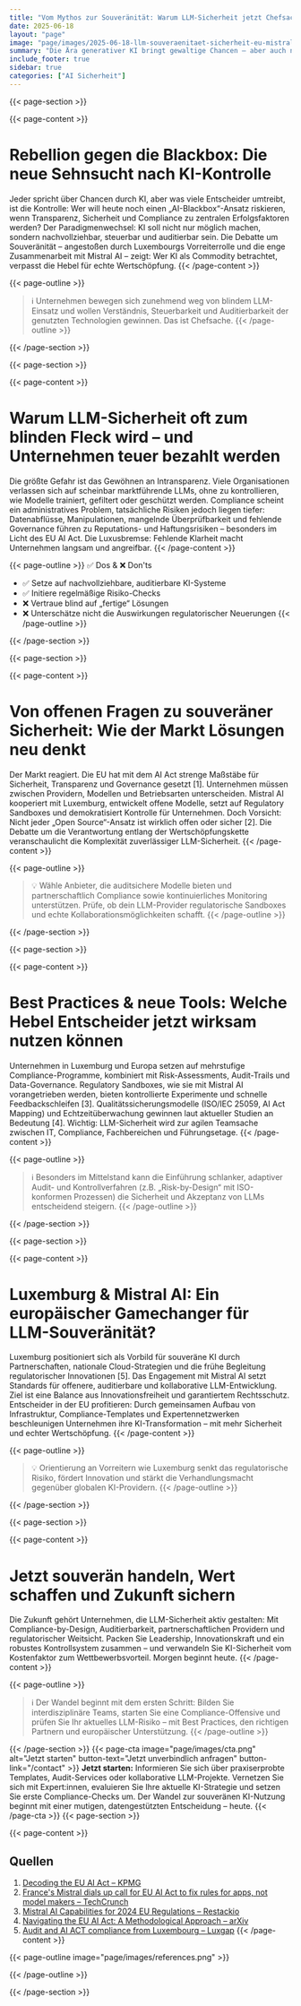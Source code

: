 ```yaml
---
title: "Vom Mythos zur Souveränität: Warum LLM-Sicherheit jetzt Chefsache ist"
date: 2025-06-18
layout: "page"
image: "page/images/2025-06-18-llm-souveraenitaet-sicherheit-eu-mistral/hero.jpg"
summary: "Die Ära generativer KI bringt gewaltige Chancen – aber auch neue Risiken für Unternehmen. Europas regulatorischer Vorstoß, Luxembourgs Partnerschaft mit Mistral AI und Praxisbeispiele zeigen: LLM-Sicherheit und Compliance muss zentral, strategisch und aktiv gemanagt werden. Dieses Whitepaper entmystifiziert die größten Irrtümer, deckt systemische Engpässe auf und zeigt die Top 5 Wege, wie Unternehmen Souveränität, Sicherheit und Wettbewerbsfähigkeit in der LLM-Ära gewinnen."
include_footer: true
sidebar: true
categories: ["AI Sicherheit"]
---
```


{{< page-section >}}

{{< page-content >}}
# Rebellion gegen die Blackbox: Die neue Sehnsucht nach KI-Kontrolle

Jeder spricht über Chancen durch KI, aber was viele Entscheider umtreibt, ist die Kontrolle: Wer will heute noch einen „AI-Blackbox“-Ansatz riskieren, wenn Transparenz, Sicherheit und Compliance zu zentralen Erfolgsfaktoren werden? Der Paradigmenwechsel: KI soll nicht nur möglich machen, sondern nachvollziehbar, steuerbar und auditierbar sein. Die Debatte um Souveränität – angestoßen durch Luxembourgs Vorreiterrolle und die enge Zusammenarbeit mit Mistral AI – zeigt: Wer KI als Commodity betrachtet, verpasst die Hebel für echte Wertschöpfung.
{{< /page-content >}}

{{< page-outline >}}
> ℹ️ Unternehmen bewegen sich zunehmend weg von blindem LLM-Einsatz und wollen Verständnis, Steuerbarkeit und Auditierbarkeit der genutzten Technologien gewinnen. Das ist Chefsache.
{{< /page-outline >}}

{{< /page-section >}}

{{< page-section >}}

{{< page-content >}}
# Warum LLM-Sicherheit oft zum blinden Fleck wird – und Unternehmen teuer bezahlt werden

Die größte Gefahr ist das Gewöhnen an Intransparenz. Viele Organisationen verlassen sich auf scheinbar marktführende LLMs, ohne zu kontrollieren, wie Modelle trainiert, gefiltert oder geschützt werden. Compliance scheint ein administratives Problem, tatsächliche Risiken jedoch liegen tiefer: Datenabflüsse, Manipulationen, mangelnde Überprüfbarkeit und fehlende Governance führen zu Reputations- und Haftungsrisiken – besonders im Licht des EU AI Act. Die Luxusbremse: Fehlende Klarheit macht Unternehmen langsam und angreifbar.
{{< /page-content >}}

{{< page-outline >}}
✅ Dos & ❌ Don'ts
- ✅ Setze auf nachvollziehbare, auditierbare KI-Systeme 
- ✅ Initiere regelmäßige Risiko-Checks
- ❌ Vertraue blind auf „fertige“ Lösungen
- ❌ Unterschätze nicht die Auswirkungen regulatorischer Neuerungen
{{< /page-outline >}}

{{< /page-section >}}

{{< page-section >}}

{{< page-content >}}
# Von offenen Fragen zu souveräner Sicherheit: Wie der Markt Lösungen neu denkt

Der Markt reagiert. Die EU hat mit dem AI Act strenge Maßstäbe für Sicherheit, Transparenz und Governance gesetzt [1]. Unternehmen müssen zwischen Providern, Modellen und Betriebsarten unterscheiden. Mistral AI kooperiert mit Luxemburg, entwickelt offene Modelle, setzt auf Regulatory Sandboxes und demokratisiert Kontrolle für Unternehmen. Doch Vorsicht: Nicht jeder „Open Source“-Ansatz ist wirklich offen oder sicher [2]. Die Debatte um die Verantwortung entlang der Wertschöpfungskette veranschaulicht die Komplexität zuverlässiger LLM-Sicherheit.
{{< /page-content >}}

{{< page-outline >}}
> 💡 Wähle Anbieter, die auditsichere Modelle bieten und partnerschaftlich Compliance sowie kontinuierliches Monitoring unterstützen. Prüfe, ob dein LLM-Provider regulatorische Sandboxes und echte Kollaborationsmöglichkeiten schafft.
{{< /page-outline >}}

{{< /page-section >}}

{{< page-section >}}

{{< page-content >}}
# Best Practices & neue Tools: Welche Hebel Entscheider jetzt wirksam nutzen können

Unternehmen in Luxemburg und Europa setzen auf mehrstufige Compliance-Programme, kombiniert mit Risk-Assessments, Audit-Trails und Data-Governance. Regulatory Sandboxes, wie sie mit Mistral AI vorangetrieben werden, bieten kontrollierte Experimente und schnelle Feedbackschleifen [3]. Qualitätssicherungsmodelle (ISO/IEC 25059, AI Act Mapping) und Echtzeitüberwachung gewinnen laut aktueller Studien an Bedeutung [4]. Wichtig: LLM-Sicherheit wird zur agilen Teamsache zwischen IT, Compliance, Fachbereichen und Führungsetage.
{{< /page-content >}}

{{< page-outline >}}
> ℹ️ Besonders im Mittelstand kann die Einführung schlanker, adaptiver Audit- und Kontrollverfahren (z.B. „Risk-by-Design“ mit ISO-konformen Prozessen) die Sicherheit und Akzeptanz von LLMs entscheidend steigern.
{{< /page-outline >}}

{{< /page-section >}}

{{< page-section >}}

{{< page-content >}}
# Luxemburg & Mistral AI: Ein europäischer Gamechanger für LLM-Souveränität?

Luxemburg positioniert sich als Vorbild für souveräne KI durch Partnerschaften, nationale Cloud-Strategien und die frühe Begleitung regulatorischer Innovationen [5]. Das Engagement mit Mistral AI setzt Standards für offenere, auditierbare und kollaborative LLM-Entwicklung. Ziel ist eine Balance aus Innovationsfreiheit und garantiertem Rechtsschutz. Entscheider in der EU profitieren: Durch gemeinsamen Aufbau von Infrastruktur, Compliance-Templates und Expertennetzwerken beschleunigen Unternehmen ihre KI-Transformation – mit mehr Sicherheit und echter Wertschöpfung.
{{< /page-content >}}

{{< page-outline >}}
> 💡 Orientierung an Vorreitern wie Luxemburg senkt das regulatorische Risiko, fördert Innovation und stärkt die Verhandlungsmacht gegenüber globalen KI-Providern.
{{< /page-outline >}}

{{< /page-section >}}

{{< page-section >}}

{{< page-content >}}
# Jetzt souverän handeln, Wert schaffen und Zukunft sichern

Die Zukunft gehört Unternehmen, die LLM-Sicherheit aktiv gestalten: Mit Compliance-by-Design, Auditierbarkeit, partnerschaftlichen Providern und regulatorischer Weitsicht. Packen Sie Leadership, Innovationskraft und ein robustes Kontrollsystem zusammen – und verwandeln Sie KI-Sicherheit vom Kostenfaktor zum Wettbewerbsvorteil. Morgen beginnt heute.
{{< /page-content >}}

{{< page-outline >}}
> ℹ️ Der Wandel beginnt mit dem ersten Schritt: Bilden Sie interdisziplinäre Teams, starten Sie eine Compliance-Offensive und prüfen Sie Ihr aktuelles LLM-Risiko – mit Best Practices, den richtigen Partnern und europäischer Unterstützung.
{{< /page-outline >}}

{{< /page-section >}}
{{< page-cta image="page/images/cta.png" alt="Jetzt starten" button-text="Jetzt unverbindlich anfragen" button-link="/contact" >}}
**Jetzt starten:** Informieren Sie sich über praxiserprobte Templates, Audit-Services oder kollaborative LLM-Projekte. Vernetzen Sie sich mit Expert:innen, evaluieren Sie Ihre aktuelle KI-Strategie und setzen Sie erste Compliance-Checks um. Der Wandel zur souveränen KI-Nutzung beginnt mit einer mutigen, datengestützten Entscheidung – heute.
{{< /page-cta >}}
{{< page-section >}}

{{< page-content >}}
## Quellen

1. [Decoding the EU AI Act – KPMG](https://kpmg.com/lu/en/home/insights/2024/05/decoding-the-eu-artificial-intelligence-act.html)  
2. [France's Mistral dials up call for EU AI Act to fix rules for apps, not model makers – TechCrunch](https://techcrunch.com/2023/11/16/mistral-eu-ai-act/amp/)  
3. [Mistral AI Capabilities for 2024 EU Regulations – Restackio](https://www.restack.io/p/mistral-ai-answer-2024-eu-ai-regulations)  
4. [Navigating the EU AI Act: A Methodological Approach – arXiv](https://arxiv.org/html/2403.16808v2)  
5. [Audit and AI ACT compliance from Luxembourg – Luxgap](https://luxgap.com/en/compliance/ai-act-compliance/)
{{< /page-content >}}

{{< page-outline image="page/images/references.png" >}}

{{< /page-outline >}}

{{< /page-section >}}